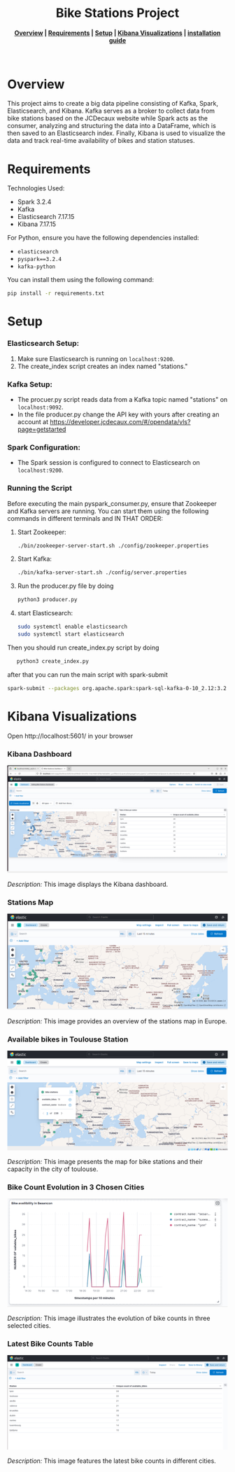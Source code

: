 <h1 align="center">
  <br>
  Bike Stations Project
</h1>

<div align="center">
  <h4>
    <a href="#overview">Overview</a> |
    <a href="#requirements">Requirements</a> |
    <a href="#setup">Setup</a> |
    <a href="#kibana-visualizations">Kibana Visualizations</a> |
    <a href="#installation-guide">installation guide</a>
  </h4>
</div>

<br>


# Overview

This project aims to create a big data pipeline consisting of Kafka, Spark, Elasticsearch, and Kibana. Kafka serves as a broker to collect data from bike stations based on the JCDecaux website while Spark acts as the consumer, analyzing and structuring the data into a DataFrame, which is then saved to an Elasticsearch index. Finally, Kibana is used to visualize the data and track real-time availability of bikes and station statuses.
# Requirements

Technologies Used:

- Spark 3.2.4
- Kafka 
- Elasticsearch 7.17.15
- Kibana 7.17.15

For Python, ensure you have the following dependencies installed:

- `elasticsearch`
- `pyspark==3.2.4`
- `kafka-python`

You can install them using the following command:

```bash
pip install -r requirements.txt
```

# Setup

### Elasticsearch Setup:

1. Make sure Elasticsearch is running on `localhost:9200`.
2. The create_index script creates an index named "stations." 

### Kafka Setup:

- The procuer.py script reads data from a Kafka topic named "stations" on `localhost:9092`.
- In the file producer.py change the API key with yours after creating an account at https://developer.jcdecaux.com/#/opendata/vls?page=getstarted

### Spark Configuration:

- The Spark session is configured to connect to Elasticsearch on `localhost:9200`.

### Running the Script

Before executing the main pyspark_consumer.py, ensure that Zookeeper and Kafka servers are running. You can start them using the following commands in different terminals and IN THAT ORDER:

1. Start Zookeeper:

   ```bash
   ./bin/zookeeper-server-start.sh ./config/zookeeper.properties
2. Start Kafka:
    ```bash
   ./bin/kafka-server-start.sh ./config/server.properties
3. Run the producer.py file by doing
    ```bash
   python3 producer.py
4. start Elasticsearch:
    ```bash 
    sudo systemctl enable elasticsearch
    sudo systemctl start elasticsearch

Then you should run create_index.py script by doing
 ```bash 
    python3 create_index.py
 ```
after that you can run the main script with spark-submit
```bash
spark-submit --packages org.apache.spark:spark-sql-kafka-0-10_2.12:3.2.4,org.elasticsearch:elasticsearch-spark-30_2.12:8.8.2 ./spark-consumer.py
```
# Kibana Visualizations 
Open http://localhost:5601/ in your browser

### Kibana Dashboard

![Kibana Dashboard](Kibana_Dashboard/kibana_dashboard.png)

*Description:* This image displays the Kibana dashboard.

### Stations Map

![Stations Map](Kibana_Dashboard/Stations_map.png)

*Description:* This image provides an overview of the stations map in Europe.

### Available bikes in Toulouse Station

![Available bikes in Toulouse Station](Kibana_Dashboard/Stations_info.png)

*Description:* This image presents the map for bike stations and their capacity in the city of toulouse.

### Bike Count Evolution in 3 Chosen Cities

![Bike Count Evolution](Kibana_Dashboard/Evolution_of_availble_bikes.png)

*Description:* This image illustrates the evolution of bike counts in three selected cities.

### Latest Bike Counts Table

![Latest Bike Counts Table](Kibana_Dashboard/Table_of_available_Bikes.png)

*Description:* This image features the latest bike counts in different cities.
